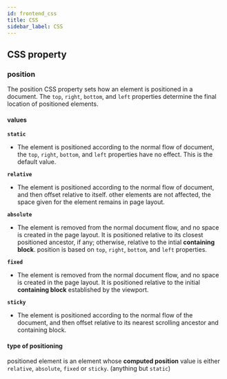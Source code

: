 ```yaml
---
id: frontend_css
title: CSS
sidebar_label: CSS
---
```


## CSS property

### position
The position CSS property sets how an element is positioned in a document. The `top`, `right`, `bottom`, and `left` properties determine the final location of positioned elements.

#### values
<nav class="no-bullet">

**`static`**
- The element is positioned according to the normal flow of document, the `top`, `right`, `bottom`, and `left` properties have no effect. This is the default value. 

**`relative`**
- The element is positioned according to the normal flow of document, and then offset relative to itself. other elements are not affected, the space given for the element remains in page layout.

**`absolute`**
- The element is removed from the normal document flow, and no space is created in the page layout. It is positioned relative to its closest positioned ancestor, if any; otherwise, relative to the intial **containing block**. position is based on `top`, `right`, `bottom`, and `left` properties.

**`fixed`**
- The element is removed from the normal document flow, and no space is created in the page layout. It is positioned relative to the initial **containing block** established by the viewport.

**`sticky`**
- The element is positioned according to the normal flow of the document, and then offset relative to its nearest scrolling ancestor and containing block.

#### type of positioning
positioned element is an element whose **computed position** value is either `relative`, `absolute`, `fixed` or `sticky`. (anything but `static`)

</nav>
